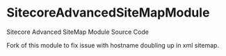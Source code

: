 # SitecoreAdvancedSiteMapModule
Sitecore Advanced SiteMap Module Source Code 

Fork of this module to fix issue with hostname doubling up in xml sitemap.
